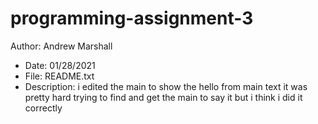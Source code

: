 # programming-assignment-3
Author: Andrew Marshall
 * Date: 01/28/2021
 * File: README.txt
 * Description: i edited the main to show the hello from main text it was pretty hard trying to find and get the main to say it but i think i did it correctly 
